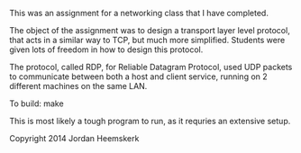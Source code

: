 This was an assignment for a networking class that I have completed.

The object of the assignment was to design a transport layer level protocol, that acts in a similar way to TCP, but much more simplified. Students were given lots of freedom in how to design this protocol. 

The protocol, called RDP, for Reliable Datagram Protocol, used UDP packets to communicate between both a host and client service, running on 2 different machines on the same LAN. 

To build: make

This is most likely a tough program to run, as it requries an extensive setup.

Copyright 2014 Jordan Heemskerk  
